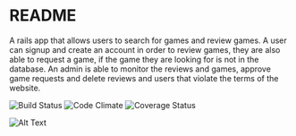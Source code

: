 # README

A rails app that allows users to search for games and review games. A user can signup and create an account in order to review games, they are also able to request a game, if the game they are looking for is not in the database. An admin is able to monitor the reviews and games, approve game requests and delete reviews and users that violate the terms of the website.


![Build Status](https://codeship.com/projects/42a56450-bf10-0134-11d8-0ef15c5d34cb/status?branch=master)
![Code Climate](https://codeclimate.com/github/wwinslowkent/review-site.png)
![Coverage Status](https://coveralls.io/repos/wwinslowkent/review-site/badge.png)

![Alt Text](https://github.com/tscalzo000/review-site/blob/master/galaxygamersreview.gif)
